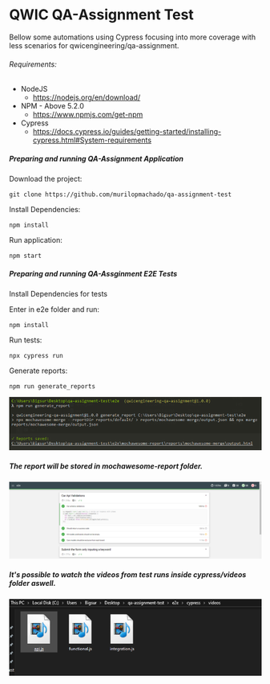 # QWIC QA-Assignment Test

Bellow some automations using Cypress focusing into more coverage with less scenarios for qwicengineering/qa-assignment.

###### Requirements:

 - NodeJS
   - https://nodejs.org/en/download/
 - NPM - Above 5.2.0
   - https://www.npmjs.com/get-npm
 - Cypress
   - https://docs.cypress.io/guides/getting-started/installing-cypress.html#System-requirements

##### Preparing and running QA-Assignment Application

Download the project:
```
git clone https://github.com/murilopmachado/qa-assignment-test
```
Install Dependencies:
```
npm install
```
Run application:
```
npm start
```

##### Preparing and running QA-Assginment E2E Tests

Install Dependencies for tests

Enter in e2e folder and run:
```
npm install
```
Run tests:
```
npx cypress run
```
Generate reports:
```
npm run generate_reports
```
![Screenshot](https://github.com/murilopmachado/qa-assignment-test/blob/master/e2e/images/generate_report.PNG)
##### The report will be stored in mochawesome-report folder.
![Screenshot](https://github.com/murilopmachado/qa-assignment-test/blob/master/e2e/images/report.PNG)
##### It's possible to watch the videos from test runs inside cypress/videos folder aswell.
![Screenshot](https://github.com/murilopmachado/qa-assignment-test/blob/master/e2e/images/video_record.PNG)

